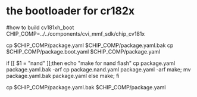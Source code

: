 # the bootloader for cr182x

#how to build cv181xh_boot
CHIP_COMP=../../components/cvi_mmf_sdk/chip_cv181x

cp $CHIP_COMP/package.yaml $CHIP_COMP/package.yaml.bak
cp $CHIP_COMP/package.boot.yaml $CHIP_COMP/package.yaml

if [[ $1 = "nand" ]];then
    echo "make for nand flash"
    cp package.yaml package.yaml.bak -arf
    cp package.nand.yaml package.yaml -arf
    make;
    mv package.yaml.bak package.yaml
else
    make;
fi

cp $CHIP_COMP/package.yaml.bak $CHIP_COMP/package.yaml
